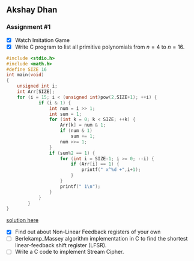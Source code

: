 ## Akshay Dhan
### Assignment #1
- [X] Watch Imitation Game
- [X] Write C program to list all primitive polynomials from $n=4$ to $n=16$.

```c
#include <stdio.h>
#include <math.h>
#define SIZE 16
int main(void)
{
	unsigned int i;
	int Arr[SIZE];
	for (i = 15; i < (unsigned int)pow(2,SIZE+1); ++i) {
			if (i & 1) {
				int num = i >> 1;
				int sum = 1;
				for (int k = 0; k < SIZE; ++k) {
					Arr[k] = num & 1;
					if (num & 1)
						sum += 1;
					num >>= 1;
				}
				if (sum%2 == 1) {
					for (int i = SIZE-1; i >= 0; --i) {
						if (Arr[i] == 1) {
							printf(" x^%d +",i+1);
						}
					}
					printf(" 1\n");
				}
			}
		}
}
```
[solution here](https://dhancodes.github.io/Cryptology_Assign/Assignment1/primitive_poly.c)
- [X] Find out about Non-Linear Feedback registers of your own
- [ ] Berlekamp_Massey algorithm implementation in C to find the shortest linear-feedback shift register (LFSR).
- [ ] Write a C code to implement Stream Cipher.
